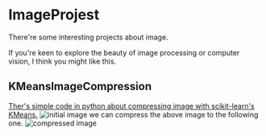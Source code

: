 # ImageProjest
There're some interesting projects about image.

If you're keen to explore the beauty of image processing or computer vision, I think you might like this.
## KMeansImageCompression
[Ther's simple code in python about compressing image with scikit-learn's KMeans.](https://github.com/YibaYan/ImageProjects/tree/master/KMeansImageCompression)
![initial image](https://github.com/YibaYan/ImageProjects/blob/master/KMeansImageCompression/pikachu.png)
we can compress the above image to the following one.
![compressed image](https://github.com/YibaYan/ImageProjects/blob/master/KMeansImageCompression/pikachu_compress.png)
